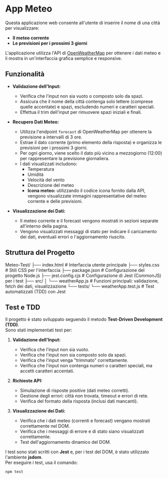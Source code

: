# App Meteo

Questa applicazione web consente all'utente di inserire il nome di una città per visualizzare:
- **Il meteo corrente**
- **Le previsioni per i prossimi 3 giorni**

L'applicazione utilizza l'API di [OpenWeatherMap](https://openweathermap.org/) per ottenere i dati meteo e li mostra in un'interfaccia grafica semplice e responsive.

## Funzionalità

- **Validazione dell'Input:**
  - Verifica che l'input non sia vuoto o composto solo da spazi.
  - Assicura che il nome della città contenga solo lettere (comprese quelle accentate) e spazi, escludendo numeri e caratteri speciali.
  - Effettua il trim dell'input per rimuovere spazi iniziali e finali.

- **Recupero Dati Meteo:**
  - Utilizza l'endpoint `forecast` di OpenWeatherMap per ottenere la previsione a intervalli di 3 ore.
  - Estrae il dato corrente (primo elemento della risposta) e organizza le previsioni per i prossimi 3 giorni.
  - Per ogni giorno, viene scelto il dato più vicino a mezzogiorno (12:00) per rappresentare la previsione giornaliera.
  - I dati visualizzati includono:
    - Temperatura
    - Umidità
    - Velocità del vento
    - Descrizione del meteo
    - **Icona meteo:** utilizzando il codice icona fornito dalla API, vengono visualizzate immagini rappresentative del meteo corrente e delle previsioni.

- **Visualizzazione dei Dati:**
  - Il meteo corrente e il forecast vengono mostrati in sezioni separate all'interno della pagina.
  - Vengono visualizzati messaggi di stato per indicare il caricamento dei dati, eventuali errori o l'aggiornamento riuscito.

## Struttura del Progetto

Meteo-Test/ 
├── index.html # Interfaccia utente principale 
├── styles.css # Stili CSS per l'interfaccia 
├── package.json # Configurazione del progetto Node.js 
├── jest.config.cjs # Configurazione di Jest (CommonJS) per i test 
├── src/ │ └── weatherApp.js # Funzioni principali: validazione, fetch dei dati, visualizzazione 
└── tests/ └── weatherApp.test.js # Test automatizzati (TDD) con Jest


## Test e TDD

Il progetto è stato sviluppato seguendo il metodo **Test-Driven Development (TDD)**.  
Sono stati implementati test per:

1. **Validazione dell'Input:**
   - Verifica che l'input non sia vuoto.
   - Verifica che l'input non sia composto solo da spazi.
   - Verifica che l'input venga "trimmato" correttamente.
   - Verifica che l'input non contenga numeri o caratteri speciali, ma accetti caratteri accentati.

2. **Richieste API:**
   - Simulazione di risposte positive (dati meteo corretti).
   - Gestione degli errori: città non trovata, timeout e errori di rete.
   - Verifica del formato della risposta (inclusi dati mancanti).

3. **Visualizzazione dei Dati:**
   - Verifica che i dati meteo (correnti e forecast) vengano mostrati correttamente nel DOM.
   - Verifica che i messaggi di errore e di stato siano visualizzati correttamente.
   - Test dell'aggiornamento dinamico del DOM.

I test sono stati scritti con **Jest** e, per i test del DOM, è stato utilizzato l'ambiente **jsdom**.  
Per eseguire i test, usa il comando:

```bash
npm test


